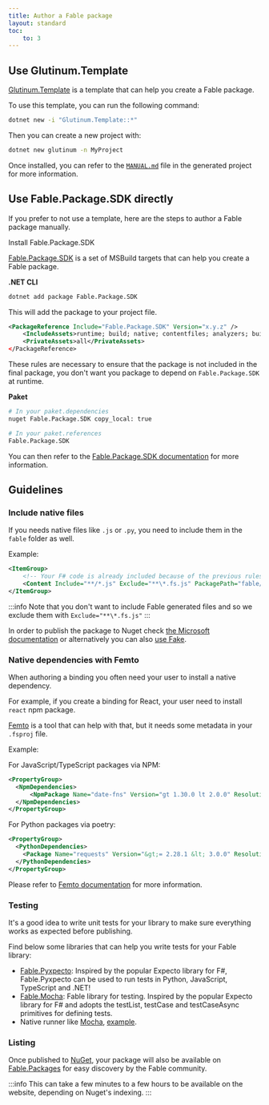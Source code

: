 ```yaml
---
title: Author a Fable package
layout: standard
toc:
    to: 3
---
```


## Use Glutinum.Template

[Glutinum.Template](https://github.com/glutinum-org/Glutinum.Template) is a template that can help you create a Fable package.

To use this template, you can run the following command:

```bash
dotnet new -i "Glutinum.Template::*"
```

Then you can create a new project with:

```bash
dotnet new glutinum -n MyProject
```

Once installed, you can refer to the [`MANUAL.md`](https://github.com/glutinum-org/Glutinum.Template/blob/main/content/MANUAL.md) file in the generated project for more information.

## Use Fable.Package.SDK directly

If you prefer to not use a template, here are the steps to author a Fable package manually.

Install Fable.Package.SDK

[Fable.Package.SDK](https://github.com/fable-compiler/Fable.Package.SDK) is a set of MSBuild targets that can help you create a Fable package.

**.NET CLI**

```bash
dotnet add package Fable.Package.SDK
```

This will add the package to your project file.

```xml
<PackageReference Include="Fable.Package.SDK" Version="x.y.z" />
    <IncludeAssets>runtime; build; native; contentfiles; analyzers; buildtransitive</IncludeAssets>
    <PrivateAssets>all</PrivateAssets>
</PackageReference>
```

These rules are necessary to ensure that the package is not included in the final package, you don't want you package to depend on `Fable.Package.SDK` at runtime.

**Paket**

```bash
# In your paket.dependencies
nuget Fable.Package.SDK copy_local: true

# In your paket.references
Fable.Package.SDK
```

You can then refer to the [Fable.Package.SDK documentation](https://github.com/fable-compiler/Fable.Package.SDK) for more information.

## Guidelines

### Include native files

If you needs native files like `.js` or `.py`, you need to include them in the `fable` folder as well.

Example:

```xml
<ItemGroup>
    <!-- Your F# code is already included because of the previous rules, so you only need to ensure the .js files are included as well -->
    <Content Include="**/*.js" Exclude="**\*.fs.js" PackagePath="fable/%(RelativeDir)%(Filename)%(Extension)" />
</ItemGroup>
```

:::info
Note that you don't want to include Fable generated files and so we exclude them with `Exclude="**\*.fs.js"`
:::

In order to publish the package to Nuget check [the Microsoft documentation](https://docs.microsoft.com/en-us/nuget/quickstart/create-and-publish-a-package-using-the-dotnet-cli) or alternatively you can also [use Fake](https://fake.build/dotnet-nuget.html#Creating-NuGet-packages).

### Native dependencies with Femto

When authoring a binding you often need your user to install a native dependency.

For example, if you create a binding for React, your user need to install `react` npm package.

[Femto](https://github.com/Zaid-Ajaj/Femto) is a tool that can help with that,
but it needs some metadata in your `.fsproj` file.

Example:

For JavaScript/TypeScript packages via NPM:

```xml
<PropertyGroup>
  <NpmDependencies>
      <NpmPackage Name="date-fns" Version="gt 1.30.0 lt 2.0.0" ResolutionStrategy="Max" />
  </NpmDependencies>
</PropertyGroup>
```

For Python packages via poetry:

```xml
<PropertyGroup>
  <PythonDependencies>
    <Package Name="requests" Version="&gt;= 2.28.1 &lt; 3.0.0" ResolutionStrategy="Max" />
  </PythonDependencies>
</PropertyGroup>
```

Please refer to [Femto documentation](https://github.com/Zaid-Ajaj/Femto) for more information.

### Testing

It's a good idea to write unit tests for your library to make sure everything works as expected before publishing.

Find below some libraries that can help you write tests for your Fable library:

- [Fable.Pyxpecto](https://github.com/Freymaurer/Fable.Pyxpecto): Inspired by the popular Expecto library for F#, Fable.Pyxpecto can be used to run tests in Python, JavaScript, TypeScript and .NET!
- [Fable.Mocha](https://github.com/Zaid-Ajaj/Fable.Mocha): Fable library for testing. Inspired by the popular Expecto library for F# and adopts the testList, testCase and testCaseAsync primitives for defining tests.
- Native runner like [Mocha](https://mochajs.org/), [example](https://github.com/fable-compiler/fable2-samples/tree/master/mocha).

### Listing

Once published to [NuGet](https://www.nuget.org/), your package will also be available on [Fable.Packages](https://fable.io/packages/) for easy discovery by the Fable community.

:::info
This can take a few minutes to a few hours to be available on the website, depending on Nuget's indexing.
:::
